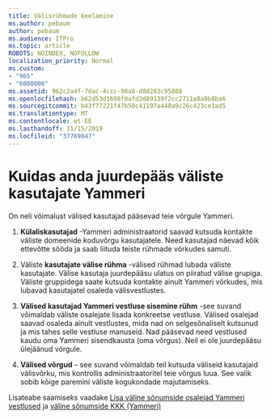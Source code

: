 ```yaml
---
title: Välisrühmade keelamine
ms.author: pebaum
author: pebaum
ms.audience: ITPro
ms.topic: article
ROBOTS: NOINDEX, NOFOLLOW
localization_priority: Normal
ms.custom:
- "965"
- "6000006"
ms.assetid: 962c2a4f-7dac-4ccc-98a8-d0d283c95808
ms.openlocfilehash: b62d53d1698f0afd3d89139f2cc2711a8a9b8ba6
ms.sourcegitcommit: b43f77221f47b50c41197a448a9c26c423ce1ad5
ms.translationtype: MT
ms.contentlocale: et-EE
ms.lasthandoff: 11/15/2019
ms.locfileid: "37769047"
---
```

# <a name="how-to-give-access-to-external-users-in-yammer"></a>Kuidas anda juurdepääs väliste kasutajate Yammeri

On neli võimalust välised kasutajad pääsevad teie võrgule Yammeri.
  
1. **Külaliskasutajad** -Yammeri administraatorid saavad kutsuda kontakte väliste domeenide koduvõrgu kasutajatele. Need kasutajad näevad kõik ettevõtte sööda ja saab liituda teiste rühmade võrkudes samuti.

2. Väliste **kasutajate välise rühma** -välised rühmad lubada väliste kasutajate. Välise kasutaja juurdepääsu ulatus on piiratud välise grupiga. Väliste gruppidega saate kutsuda kontakte ainult Yammeri võrkudes, mis lubavad kasutajatel osaleda välisvestlustes.

3. **Välised kasutajad Yammeri vestluse sisemine rühm** -see suvand võimaldab väliste osalejate lisada konkreetse vestluse. Välised osalejad saavad osaleda ainult vestlustes, mida nad on selgesõnaliselt kutsunud ja mis tahes selle vestluse manuseid. Nad pääsevad need vestlused kaudu oma Yammeri sisendkausta (oma võrgus). Neil ei ole juurdepääsu ülejäänud võrgule.

4. **Välised võrgud** – see suvand võimaldab teil kutsuda väliseid kasutajaid välisvõrku, mis kontrollis administraatoritel teie võrgus luua. See valik sobib kõige paremini väliste kogukondade majutamiseks.

Lisateabe saamiseks vaadake [Lisa väline sõnumside osalejad Yammeri vestlused](https://docs.microsoft.com/yammer/work-with-external-users/add-external-participants) ja [väline sõnumside KKK (Yammeri)](https://docs.microsoft.com/yammer/work-with-external-users/external-messaging-faq)
  